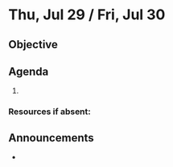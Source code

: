 Thu, Jul 29 / Fri, Jul 30
==================  

Objective
------------



Agenda  
---------  

 1. 

### Resources if absent:

  
Announcements
-------------  
- 
<!--stackedit_data:
eyJoaXN0b3J5IjpbODE1NzA4MDUyLDQzNTI2MjUwMiwyNjY0MD
g4MjIsMTc5NTA5NDg4NywtMTgxODY2MjI3MSwtMTA2NTMzMzUy
MCwtNzIwMjAxMDQ0LDg4NDczMjQwLDM1MjMwMjA5NCw0MzU1Mj
ExNDYsMTQzMzA2NzA2OSwtMTQ1MTQxNjIxMCwtNjI3Mzg4OTgx
LC0xNTA5OTI4MTU2LDYxMDk5NDg3LDE1NDg0NDY4NDcsMTk2OT
I1ODEwLC0xMzE0Nzc2NzAxLDExOTI3NTAxOTQsODMzNDk1NTVd
fQ==
-->